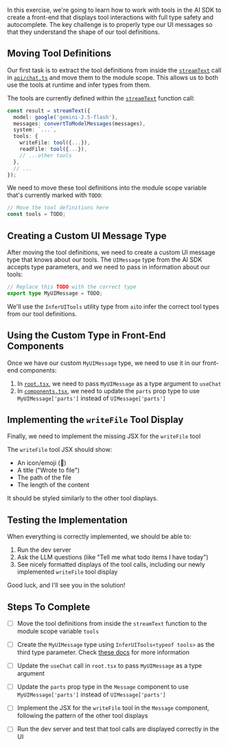 In this exercise, we're going to learn how to work with tools in the AI SDK to create a front-end that displays tool interactions with full type safety and autocomplete. The key challenge is to properly type our UI messages so that they understand the shape of our tool definitions.

## Moving Tool Definitions

Our first task is to extract the tool definitions from inside the [`streamText`](./api/chat.ts) call in [`api/chat.ts`](./api/chat.ts) and move them to the module scope. This allows us to both use the tools at runtime and infer types from them.

The tools are currently defined within the [`streamText`](./api/chat.ts) function call:

```ts
const result = streamText({
  model: google('gemini-2.5-flash'),
  messages: convertToModelMessages(messages),
  system: `...`,
  tools: {
    writeFile: tool({...}),
    readFile: tool({...}),
    // ...other tools
  },
  // ...
});
```

We need to move these tool definitions into the module scope variable that's currently marked with `TODO`:

```ts
// Move the tool definitions here
const tools = TODO;
```

## Creating a Custom UI Message Type

After moving the tool definitions, we need to create a custom UI message type that knows about our tools. The `UIMessage` type from the AI SDK accepts type parameters, and we need to pass in information about our tools:

```ts
// Replace this TODO with the correct type
export type MyUIMessage = TODO;
```

We'll use the `InferUITools` utility type from `ai`to infer the correct tool types from our tool definitions.

## Using the Custom Type in Front-End Components

Once we have our custom `MyUIMessage` type, we need to use it in our front-end components:

1. In [`root.tsx`](./client/root.tsx), we need to pass `MyUIMessage` as a type argument to `useChat`
2. In [`components.tsx`](./client/components.tsx), we need to update the `parts` prop type to use `MyUIMessage['parts']` instead of `UIMessage['parts']`

## Implementing the `writeFile` Tool Display

Finally, we need to implement the missing JSX for the `writeFile` tool

The `writeFile` tool JSX should show:

- An icon/emoji (📝)
- A title ("Wrote to file")
- The path of the file
- The length of the content

It should be styled similarly to the other tool displays.

## Testing the Implementation

When everything is correctly implemented, we should be able to:

1. Run the dev server
2. Ask the LLM questions (like "Tell me what todo items I have today")
3. See nicely formatted displays of the tool calls, including our newly implemented `writeFile` tool display

Good luck, and I'll see you in the solution!

## Steps To Complete

- [ ] Move the tool definitions from inside the `streamText` function to the module scope variable `tools`

- [ ] Create the `MyUIMessage` type using `InferUITools<typeof tools>` as the third type parameter. Check [these docs](https://ai-sdk.dev/docs/reference/ai-sdk-core/ui-message#creating-your-own-uimessage-type) for more information

- [ ] Update the `useChat` call in `root.tsx` to pass `MyUIMessage` as a type argument

- [ ] Update the `parts` prop type in the `Message` component to use `MyUIMessage['parts']` instead of `UIMessage['parts']`

- [ ] Implement the JSX for the `writeFile` tool in the `Message` component, following the pattern of the other tool displays

- [ ] Run the dev server and test that tool calls are displayed correctly in the UI
